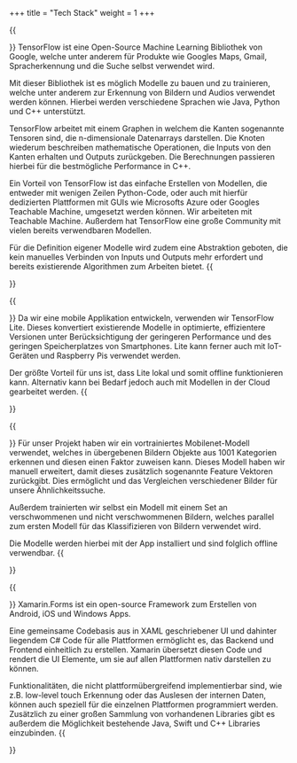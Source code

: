 +++
title = "Tech Stack"
weight = 1
+++

{{<section title="TensorFlow">}}
TensorFlow ist eine Open-Source Machine Learning Bibliothek von Google, welche unter anderem für Produkte wie Googles Maps, Gmail, Spracherkennung und die Suche selbst verwendet wird.

Mit dieser Bibliothek ist es möglich Modelle zu bauen und zu trainieren, welche unter anderem zur Erkennung von Bildern und Audios verwendet werden können.
Hierbei werden verschiedene Sprachen wie Java, Python und C++ unterstützt.

TensorFlow arbeitet mit einem Graphen in welchem die Kanten sogenannte Tensoren sind, die n-dimensionale Datenarrays darstellen. Die Knoten wiederum beschreiben mathematische Operationen, die Inputs von den Kanten erhalten und Outputs zurückgeben. Die Berechnungen passieren hierbei für die bestmögliche Performance in C++.

Ein Vorteil von TensorFlow ist das einfache Erstellen von Modellen, die entweder mit wenigen Zeilen Python-Code, oder auch mit hierfür dedizierten Plattformen mit GUIs wie Microsofts Azure oder Googles Teachable Machine, umgesetzt werden können. Wir arbeiteten mit Teachable Machine. Außerdem hat TensorFlow eine große Community mit vielen bereits verwendbaren Modellen.

Für die Definition eigener Modelle wird zudem eine Abstraktion geboten, die kein manuelles Verbinden von Inputs und Outputs mehr erfordert und bereits existierende Algorithmen zum Arbeiten bietet.
{{</section>}}

{{<section title="TensorFlow Lite">}}
Da wir eine mobile Applikation entwickeln, verwenden wir TensorFlow Lite. Dieses konvertiert existierende Modelle in optimierte, effizientere Versionen unter Berücksichtigung der geringeren Performance und des geringen Speicherplatzes von Smartphones.
Lite kann ferner auch mit IoT-Geräten und Raspberry Pis verwendet werden.

Der größte Vorteil für uns ist, dass Lite lokal und somit offline funktionieren kann. Alternativ kann bei Bedarf jedoch auch mit Modellen in der Cloud gearbeitet werden.
{{</section>}}

{{<section title="Verwendung in der App">}}
Für unser Projekt haben wir ein vortrainiertes Mobilenet-Modell verwendet, welches in übergebenen Bildern Objekte aus 1001 Kategorien erkennen und diesen einen Faktor zuweisen kann. Dieses Modell haben wir manuell erweitert, damit dieses zusätzlich sogenannte Feature Vektoren zurückgibt. Dies ermöglicht und das Vergleichen verschiedener Bilder für unsere Ähnlichkeitssuche.

Außerdem trainierten wir selbst ein Modell mit einem Set an verschwommenen und nicht verschwommenen Bildern, welches parallel zum ersten Modell für das Klassifizieren von Bildern verwendet wird.

Die Modelle werden hierbei mit der App installiert und sind folglich offline verwendbar.
{{</section>}}

{{<section title="Xamarin">}}
Xamarin.Forms ist ein open-source Framework zum Erstellen von Android, iOS und Windows Apps.

Eine gemeinsame Codebasis aus in XAML geschriebener UI und dahinter liegendem C# Code für alle Plattformen ermöglicht es, das Backend und Frontend einheitlich zu erstellen.
Xamarin übersetzt diesen Code und rendert die UI Elemente, um sie auf allen Plattformen nativ darstellen zu können.

Funktionalitäten, die nicht plattformübergreifend implementierbar sind, wie z.B. low-level touch Erkennung oder das Auslesen der internen Daten, können auch speziell für die einzelnen Plattformen programmiert werden.
Zusätzlich zu einer großen Sammlung von vorhandenen Libraries gibt es außerdem die Möglichkeit bestehende Java, Swift und C++ Libraries einzubinden.
{{</section>}}

